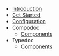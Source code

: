 * [Introduction](/)
* [Get Started](get_started.md)
* [Configuration](configuration/configuration.md)
* Compodoc
  * [Components](https://components.netgrif.com/compodoc/components)
* Typedoc
  * [Components](https://components.netgrif.com/typedoc/components)
